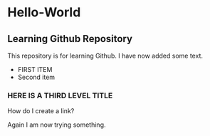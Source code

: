 # Hello-World
## Learning Github Repository

This repository is for learning Github. I have now added some text.

* FIRST ITEM
* Second item

### HERE IS A THIRD LEVEL TITLE

How do I create a link?

Again I am now trying something.
